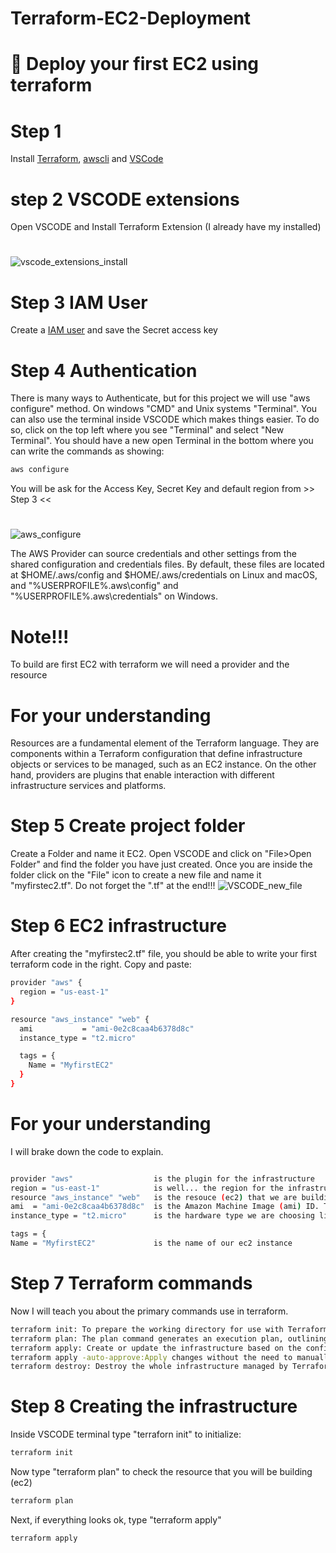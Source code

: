 # Terraform-EC2-Deployment
# 🚀 Deploy your first EC2 using terraform

# Step 1 
Install [Terraform](https://developer.hashicorp.com/terraform/tutorials/aws-get-started/install-cli), [awscli](https://docs.aws.https://docs.aws.amazon.com/cli/latest/userguide/getting-started-install.htmlamazon.com/cli/latest/userguide/getting-started-install.html) and [VSCode](https://code.visualstudio.com/)

# step 2 VSCODE extensions
 Open VSCODE and Install Terraform Extension (I already have my installed)
 #
![vscode_extensions_install](https://github.com/user-attachments/assets/4bdfbef1-4858-4c9d-aa92-b9c374425a32)

# Step 3 IAM User
Create a [IAM user](https://guide.sst.dev/chapters/create-an-iam-user.html)
and save the Secret access key
# Step 4 Authentication
There is many ways to Authenticate, but for this project we will use "aws configure" method. On windows "CMD" and Unix systems "Terminal". You can also use the terminal inside VSCODE which makes things easier. To do so, click on the top left where you see "Terminal" and select "New Terminal". You should have a new open Terminal in the bottom where you can write the commands as showing:
```sh
aws configure
```
You will be ask for the Access Key, Secret Key and default region from >> Step 3 <<
#
![aws_configure](https://github.com/user-attachments/assets/eeeff569-8883-45a1-b907-675cf37b1da2)

The AWS Provider can source credentials and other settings from the shared configuration and credentials files. By default, these files are located at $HOME/.aws/config and $HOME/.aws/credentials on Linux and macOS, and "%USERPROFILE%\.aws\config" and "%USERPROFILE%\.aws\credentials" on Windows.

# Note!!! 
To build are first EC2 with terraform we will need a provider and the resource 
#
# For your understanding
Resources are a fundamental element of the Terraform language. They are components within a Terraform configuration that define infrastructure objects or services to be managed, such as an EC2 instance. On the other hand, providers are plugins that enable interaction with different infrastructure services and platforms. 

# Step 5 Create project folder
Create a Folder and name it EC2. Open VSCODE and click on "File>Open Folder" and find the folder you have just created. Once you are inside the folder click on the "File" icon to create a new file and name it "myfirstec2.tf". Do not forget the ".tf" at the end!!!
![VSCODE_new_file](https://github.com/user-attachments/assets/ac35e611-1e99-4654-9839-d58c9f3609ce)

# Step 6 EC2 infrastructure 
After creating the "myfirstec2.tf" file, you should be able to write your first terraform code in the right. Copy and paste:
```sh
provider "aws" {
  region = "us-east-1"
}

resource "aws_instance" "web" {
  ami           = "ami-0e2c8caa4b6378d8c"
  instance_type = "t2.micro"

  tags = {
    Name = "MyfirstEC2"
  }
}
```
# For your understanding
I will brake down the code to explain.
```sh

provider "aws"                  is the plugin for the infrastructure
region = "us-east-1"            is well... the region for the infrastructure that we are building
resource "aws_instance" "web"   is the resouce (ec2) that we are building with the name "web"
ami  = "ami-0e2c8caa4b6378d8c"  is the Amazon Machine Image (ami) ID. This is the OS that we are choosing for our ec2 intance
instance_type = "t2.micro"      is the hardware type we are choosing like CPU, memory, storage, and networking capacity

tags = {
Name = "MyfirstEC2"             is the name of our ec2 instance 

```
# Step 7 Terraform commands
Now I will teach you about the primary commands use in terraform.
```sh
terraform init: To prepare the working directory for use with Terraform, the terraform init command initializes the backend, installs child modules, and sets up plugins.
terraform plan: The plan command generates an execution plan, outlining the actions that will be taken without actually executing them
terraform apply: Create or update the infrastructure based on the configuration files. By default, a plan is generated first and must be approved before it is applied.
terraform apply -auto-approve:Apply changes without the need to manually type ‘yes’ to approve the plan. This is useful for automating CI/CD pipelines.
terraform destroy: Destroy the whole infrastructure managed by Terraform
```
# Step 8 Creating the infrastructure 
Inside VSCODE terminal type "terraforn init" to initialize:
```sh
terraform init
```
Now type "terraform plan" to check the resource that you will be building (ec2)
```sh
terraform plan
```
Next, if everything looks ok, type "terraform apply"
```sh
terraform apply
```


